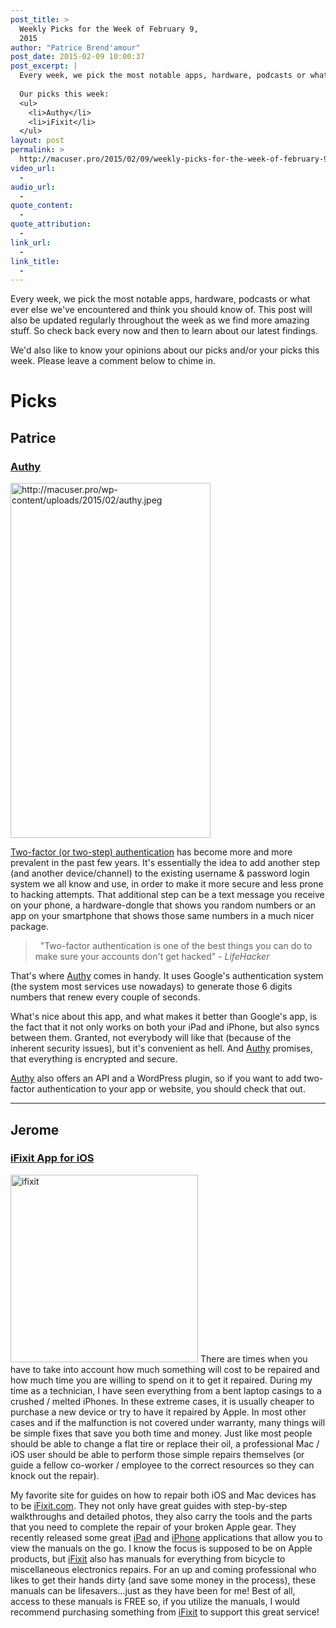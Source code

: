 ```yaml
---
post_title: >
  Weekly Picks for the Week of February 9,
  2015
author: "Patrice Brend'amour"
post_date: 2015-02-09 10:00:37
post_excerpt: |
  Every week, we pick the most notable apps, hardware, podcasts or what ever else we've encountered and think you should know of. This post will also be updated regularly throughout the week as we find more amazing stuff. So check back every now and then to learn about our latest findings.
  
  Our picks this week:
  <ul>
  	<li>Authy</li>
  	<li>iFixit</li>
  </ul>
layout: post
permalink: >
  http://macuser.pro/2015/02/09/weekly-picks-for-the-week-of-february-9-2015/
video_url:
  - 
audio_url:
  - 
quote_content:
  - 
quote_attribution:
  - 
link_url:
  - 
link_title:
  - 
---
```

Every week, we pick the most notable apps, hardware, podcasts or what ever else we've encountered and think you should know of. This post will also be updated regularly throughout the week as we find more amazing stuff. So check back every now and then to learn about our latest findings.

We'd also like to know your opinions about our picks and/or your picks this week. Please leave a comment below to chime in.

<h1>Picks</h1>

<h2>Patrice</h2>

<h3><a href="https://itunes.apple.com/us/app/authy/id494168017?mt=8&amp;uo=4&amp;at=1l3vb3F" title="Authy for iOS">Authy</a></h3>

<a href="http://macuser.pro/wp-content/uploads/2015/02/authy.jpeg"><img class="size-full wp-image-309" src="http://macuser.pro/wp-content/uploads/2015/02/authy.jpeg" alt="http://macuser.pro/wp-content/uploads/2015/02/authy.jpeg" width="320" height="568" /></a>

<a href="https://www.authy.com/what-is-two-factor-authentication" title="What is Two-factor authentication">Two-factor (or two-step) authentication</a> has become more and more prevalent in the past few years. It's essentially the idea to add another step (and another device/channel) to the existing username &amp; password login system we all know and use, in order to make it more secure and less prone to hacking attempts. That additional step can be a text message you receive on your phone, a hardware-dongle that shows you random numbers or an app on your smartphone that shows those same numbers in a much nicer package.

<blockquote>
    "Two-factor authentication is one of the best things you can do to make sure your accounts don't get hacked" - <em>LifeHacker</em>
</blockquote>

That's where <a href="https://itunes.apple.com/us/app/authy/id494168017?mt=8&amp;uo=4&amp;at=1l3vb3F" title="Authy for iOS">Authy</a> comes in handy. It uses Google's authentication system (the system most services use nowadays) to generate those 6 digits numbers that renew every couple of seconds.

What's nice about this app, and what makes it better than Google's app, is the fact that it not only works on both your iPad and iPhone, but also syncs between them. Granted, not everybody will like that (because of the inherent security issues), but it's convenient as hell. And <a href="https://itunes.apple.com/us/app/authy/id494168017?mt=8&amp;uo=4&amp;at=1l3vb3F" title="Authy for iOS">Authy</a> promises, that everything is encrypted and secure.

<a href="https://itunes.apple.com/us/app/authy/id494168017?mt=8&amp;uo=4&amp;at=1l3vb3F" title="Authy for iOS">Authy</a> also offers an API and a WordPress plugin, so if you want to add two-factor authentication to your app or website, you should check that out.

<hr />

<h2>Jerome</h2>

<h3><a href="https://www.ifixit.com" title="ifixit.com website">iFixit App for iOS</a></h3>

<a href="http://macuser.pro/wp-content/uploads/2015/02/ifixit.png" title="iFixit"><img class="alignleft size-medium wp-image-310" src="http://macuser.pro/wp-content/uploads/2015/02/ifixit-300x300.png" alt="ifixit" width="300" height="300" /></a>
There are times when you have to take into account how much something will cost to be repaired and how much time you are willing to spend on it to get it repaired. During my time as a technician, I have seen everything from a bent laptop casings to a crushed / melted iPhones. In these extreme cases, it is usually cheaper to purchase a new device or try to have it repaired by Apple. In most other cases and if the malfunction is not covered under warranty, many things will be simple fixes that save you both time and money. Just like most people should be able to change a flat tire or replace their oil, a professional Mac / iOS user should be able to perform those simple repairs themselves (or guide a fellow co-worker / employee to the correct resources so they can knock out the repair).

My favorite site for guides on how to repair both iOS and Mac devices has to be <a href="https://www.ifixit.com" title="ifixit.com website">iFixit.com</a>. They not only have great guides with step-by-step walkthroughs and detailed photos, they also carry the tools and the parts that you need to complete the repair of your broken Apple gear. They recently released some great <a href="https://itunes.apple.com/us/app/ifixit-repair-manual/id407417097?mt=8&amp;uo=4&amp;at=1l3v3UY" title="ifixit.com ipad app">iPad</a> and <a href="https://itunes.apple.com/us/app/ifixit-repair-manual/id407417097?mt=8&amp;uo=4&amp;at=1l3v3UY" title="ifixit.com iPhone app">iPhone</a> applications that allow you to view the manuals on the go. I know the focus is supposed to be on Apple products, but <a href="https://www.ifixit.com" title="ifixit.com website">iFixit</a> also has manuals for everything from bicycle to miscellaneous electronics repairs. For an up and coming professional who likes to get their hands dirty (and save some money in the process), these manuals can be lifesavers...just as they have been for me! Best of all, access to these manuals is FREE so, if you utilize the manuals, I would recommend purchasing something from <a href="https://www.ifixit.com" title="ifixit.com website">iFixit</a> to support this great service!